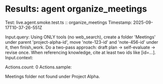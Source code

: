 # Results: agent organize_meetings

Test: live.agent.smoke.test.ts :: organize_meetings
Timestamp: 2025-09-17T10-37-26-551Z

Input.query: Using ONLY tools (no web_search), create a folder 'Meetings' under parent 'project-alpha-id', move 'note-123-id' and 'note-456-id' under it, then finish_work. Do a two-pass approach: draft plan -> self-evaluate -> revise once. When referencing knowledge, cite at least two ids like [id=...].
Input.context: 

Actions.count: 0
Actions.sample:

Meetings folder not found under Project Alpha.
